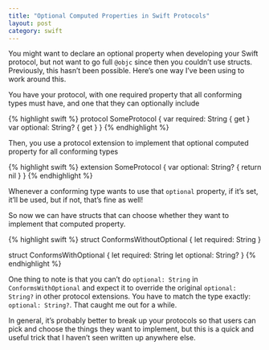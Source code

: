 ```yaml
---
title: "Optional Computed Properties in Swift Protocols"
layout: post
category: swift
---
```


You might want to declare an optional property when developing your Swift protocol, but not want to go full `@objc` since then you couldn’t use structs. Previously, this hasn’t been possible. Here’s one way I’ve been using to work around this.

You have your protocol, with one required property that all conforming types must have, and one that they can optionally include

{% highlight swift %}
protocol SomeProtocol {
    var required: String { get }
    var optional: String? { get }
}
{% endhighlight %}

Then, you use a protocol extension to implement that optional computed property for all conforming types

{% highlight swift %}
extension SomeProtocol {
    var optional: String? { return nil }
}
{% endhighlight %}

Whenever a conforming type wants to use that `optional` property, if it’s set, it’ll be used, but if not, that’s fine as well!

So now we can have structs that can choose whether they want to implement that computed property.

{% highlight swift %}
struct ConformsWithoutOptional {
    let required: String
}

struct ConformsWithOptional {
    let required: String
    let optional: String?
}
{% endhighlight %}

One thing to note is that you can’t do `optional: String` in `ConformsWithOptional` and expect it to override the original `optional: String?` in other protocol extensions. You have to match the type exactly: `optional: String?`. That caught me out for a while.

In general, it’s probably better to break up your protocols so that users can pick and choose the things they want to implement, but this is a quick and useful trick that I haven’t seen written up anywhere else.

